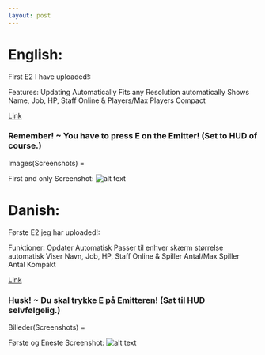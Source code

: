 ```yaml
---
layout: post
---
```


# English:

First E2 I have uploaded!:

Features:
Updating Automatically
Fits any Resolution automatically
Shows Name, Job, HP, Staff Online & Players/Max Players
Compact

[Link][1]

### Remember! ~ You have to press E on the Emitter! (Set to HUD of course.)

Images(Screenshots) =

First and only Screenshot:
![alt text][sc1]


# Danish:
Første E2 jeg har uploaded!:

Funktioner:
Opdater Automatisk
Passer til enhver skærm størrelse automatisk
Viser Navn, Job, HP, Staff Online & Spiller Antal/Max Spiller Antal
Kompakt

[Link][1]

### Husk! ~ Du skal trykke E på Emitteren! (Sat til HUD selvfølgelig.)

Billeder(Screenshots) =

Første og Eneste Screenshot:
![alt text][sc1]

[1]: https://pastebin.com/EwD4m87x
[sc1]: https://i.imgur.com/sQ6CFgo.jpg